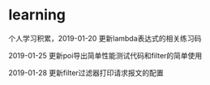 # learning
个人学习积累，2019-01-20 更新lambda表达式的相关练习码

2019-01-25 更新poi导出简单性能测试代码和filter的简单使用

2019-01-28 更新filter过滤器打印请求报文的配置
